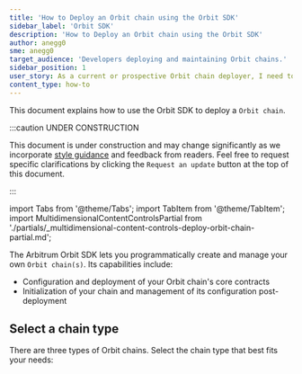```yaml
---
title: 'How to Deploy an Orbit chain using the Orbit SDK'
sidebar_label: 'Orbit SDK'
description: 'How to Deploy an Orbit chain using the Orbit SDK'
author: anegg0
sme: anegg0
target_audience: 'Developers deploying and maintaining Orbit chains.'
sidebar_position: 1
user_story: As a current or prospective Orbit chain deployer, I need to configure and deploy an Orbit chain using the Orbit SDK.
content_type: how-to
---
```


This document explains how to use the Orbit SDK to deploy a <a data-quicklook-from="arbitrum-orbit">`Orbit chain`</a>.

:::caution UNDER CONSTRUCTION

This document is under construction and may change significantly as we incorporate [style guidance](/for-devs/contribute#document-type-conventions) and feedback from readers. Feel free to request specific clarifications by clicking the `Request an update` button at the top of this document.

:::

import Tabs from '@theme/Tabs';
import TabItem from '@theme/TabItem';
import MultidimensionalContentControlsPartial from './partials/_multidimensional-content-controls-deploy-orbit-chain-partial.md';

The Arbitrum Orbit SDK lets you programmatically create and manage your own <a data-quicklook-from="arbitrum-orbit">`Orbit chain(s)`</a>. Its capabilities include:

- Configuration and deployment of your Orbit chain's core contracts
- Initialization of your chain and management of its configuration post-deployment

## Select a chain type

There are three types of Orbit chains. Select the chain type that best fits your needs:

<MultidimensionalContentControlsPartial />
